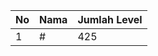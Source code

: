 | No | Nama            | Jumlah Level |
|----|-----------------|--------------|
| 1  | #    |    425        |
